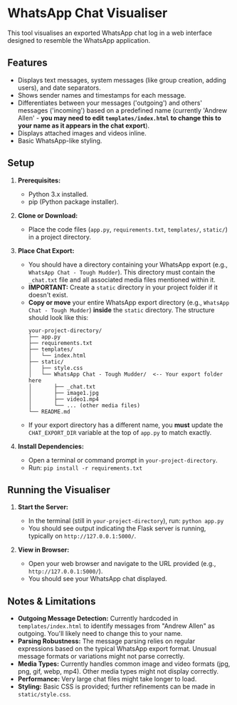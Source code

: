 # WhatsApp Chat Visualiser

This tool visualises an exported WhatsApp chat log in a web interface designed to resemble the WhatsApp application.

## Features

- Displays text messages, system messages (like group creation, adding users), and date separators.
- Shows sender names and timestamps for each message.
- Differentiates between your messages ('outgoing') and others' messages ('incoming') based on a predefined name (currently 'Andrew Allen' - **you may need to edit `templates/index.html` to change this to your name as it appears in the chat export**).
- Displays attached images and videos inline.
- Basic WhatsApp-like styling.

## Setup

1.  **Prerequisites:**
    *   Python 3.x installed.
    *   pip (Python package installer).

2.  **Clone or Download:**
    *   Place the code files (`app.py`, `requirements.txt`, `templates/`, `static/`) in a project directory.

3.  **Place Chat Export:**
    *   You should have a directory containing your WhatsApp export (e.g., `WhatsApp Chat - Tough Mudder`). This directory must contain the `_chat.txt` file and all associated media files mentioned within it.
    *   **IMPORTANT:** Create a `static` directory in your project folder if it doesn't exist.
    *   **Copy or move** your entire WhatsApp export directory (e.g., `WhatsApp Chat - Tough Mudder`) **inside** the `static` directory. The structure should look like this:
        ```
        your-project-directory/
        ├── app.py
        ├── requirements.txt
        ├── templates/
        │   └── index.html
        ├── static/
        │   ├── style.css
        │   └── WhatsApp Chat - Tough Mudder/  <-- Your export folder here
        │       ├── _chat.txt
        │       ├── image1.jpg
        │       ├── video1.mp4
        │       └── ... (other media files)
        └── README.md
        ```
    *   If your export directory has a different name, you **must** update the `CHAT_EXPORT_DIR` variable at the top of `app.py` to match exactly.

4.  **Install Dependencies:**
    *   Open a terminal or command prompt in `your-project-directory`.
    *   Run: `pip install -r requirements.txt`

## Running the Visualiser

1.  **Start the Server:**
    *   In the terminal (still in `your-project-directory`), run: `python app.py`
    *   You should see output indicating the Flask server is running, typically on `http://127.0.0.1:5000/`.

2.  **View in Browser:**
    *   Open your web browser and navigate to the URL provided (e.g., `http://127.0.0.1:5000/`).
    *   You should see your WhatsApp chat displayed.

## Notes & Limitations

*   **Outgoing Message Detection:** Currently hardcoded in `templates/index.html` to identify messages from "Andrew Allen" as outgoing. You'll likely need to change this to your name.
*   **Parsing Robustness:** The message parsing relies on regular expressions based on the typical WhatsApp export format. Unusual message formats or variations might not parse correctly.
*   **Media Types:** Currently handles common image and video formats (jpg, png, gif, webp, mp4). Other media types might not display correctly.
*   **Performance:** Very large chat files might take longer to load.
*   **Styling:** Basic CSS is provided; further refinements can be made in `static/style.css`.
